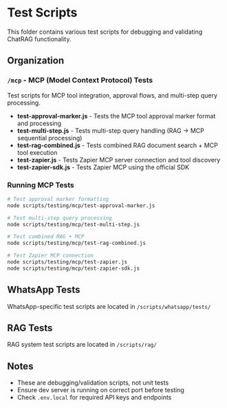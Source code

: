 # Test Scripts

This folder contains various test scripts for debugging and validating ChatRAG functionality.

## Organization

### `/mcp` - MCP (Model Context Protocol) Tests
Test scripts for MCP tool integration, approval flows, and multi-step query processing.

- **test-approval-marker.js** - Tests the MCP tool approval marker format and processing
- **test-multi-step.js** - Tests multi-step query handling (RAG → MCP sequential processing)
- **test-rag-combined.js** - Tests combined RAG document search + MCP tool execution
- **test-zapier.js** - Tests Zapier MCP server connection and tool discovery
- **test-zapier-sdk.js** - Tests Zapier MCP using the official SDK

### Running MCP Tests
```bash
# Test approval marker formatting
node scripts/testing/mcp/test-approval-marker.js

# Test multi-step query processing
node scripts/testing/mcp/test-multi-step.js

# Test combined RAG + MCP
node scripts/testing/mcp/test-rag-combined.js

# Test Zapier MCP connection
node scripts/testing/mcp/test-zapier.js
node scripts/testing/mcp/test-zapier-sdk.js
```

## WhatsApp Tests
WhatsApp-specific test scripts are located in `/scripts/whatsapp/tests/`

## RAG Tests
RAG system test scripts are located in `/scripts/rag/`

## Notes
- These are debugging/validation scripts, not unit tests
- Ensure dev server is running on correct port before testing
- Check `.env.local` for required API keys and endpoints